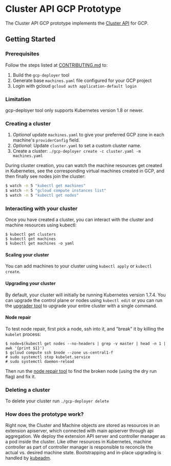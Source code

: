 # Cluster API GCP Prototype

The Cluster API GCP prototype implements the [Cluster API](../README.md) for GCP.

## Getting Started

### Prerequisites

Follow the steps listed at [CONTRIBUTING.md](CONTRIBUTING.md) to:
1. Build the `gcp-deployer` tool
2. Generate base `machines.yaml` file configured for your GCP project
3. Login with gcloud `gcloud auth application-default login`

### Limitation

gcp-deployer tool only supports Kubernetes version 1.8 or newer.

### Creating a cluster

1. *Optional* update `machines.yaml` to give your preferred GCP zone in
each machine's `providerConfig` field.
1. *Optional*: Update `cluster.yaml` to set a custom cluster name.
1. Create a cluster: `./gcp-deployer create -c cluster.yaml -m machines.yaml`

During cluster creation, you can watch the machine resources get created in Kubernetes,
see the corresponding virtual machines created in GCP, and then finally see nodes
join the cluster:

```bash
$ watch -n 5 "kubectl get machines"
$ watch -n 5 "gcloud compute instances list"
$ watch -n 5 "kubectl get nodes"
```


### Interacting with your cluster

Once you have created a cluster, you can interact with the cluster and machine
resources using kubectl:

```
$ kubectl get clusters
$ kubectl get machines
$ kubectl get machines -o yaml
```

#### Scaling your cluster

You can add machines to your cluster using `kubectl apply` or `kubectl create`.

#### Upgrading your cluster

By default, your cluster will initially be running Kubernetes version 1.7.4. You
can upgrade the control plane or nodes using `kubectl edit` or you can run the
[upgrader tool](../tools/upgrader)
to upgrade your entire cluster with a single command.

#### Node repair

To test node repair, first pick a node, ssh into it, and "break" it by killing the `kubelet` process:

```
$ node=$(kubectl get nodes --no-headers | grep -v master | head -n 1 | awk '{print $1}')
$ gcloud compute ssh $node --zone us-central1-f
# sudo systemctl stop kubelet.service
# sudo systemctl daemon-reload
```

Then run the [node repair
tool]( ../tools/repair)
to find the broken node (using the dry run flag) and fix it.


### Deleting a cluster

To delete your cluster run `./gcp-deployer delete`


### How does the prototype work?

Right now, the Cluster and Machine objects are stored as resources in an extension apiserver, which
connected with main apiserver through api aggregation. We deploy the extension API server and
controller manager as a pod inside the cluster. Like other resources in Kubernetes, machine
controller as part of controller manager is responsible to reconcile the actual vs. desired machine
state. Bootstrapping and in-place upgrading is handled by
[kubeadm](https://kubernetes.io/docs/setup/independent/create-cluster-kubeadm/).
